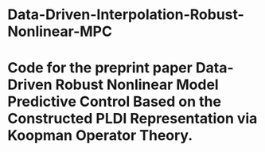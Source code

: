 # Data-Driven-Interpolation-Robust-Nonlinear-MPC

# Code for the preprint paper Data-Driven Robust Nonlinear Model Predictive Control Based on the Constructed PLDI Representation via Koopman Operator Theory.
